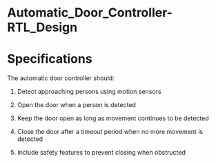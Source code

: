 # Automatic_Door_Controller-RTL_Design
# Specifications
The automatic door controller should:

1. Detect approaching persons using motion sensors

2. Open the door when a person is detected

3. Keep the door open as long as movement continues to be detected

4. Close the door after a timeout period when no more movement is detected

5. Include safety features to prevent closing when obstructed



